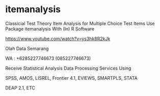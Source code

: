 # itemanalysis
Classicial Test Theory Item Analysis for Multiple Choice Test Items Use Package itemanalysis With (In) R Software

https://www.youtube.com/watch?v=ys3hk8R2kJk

Olah Data Semarang

WA : +6285227746673 (085227746673)

Receive Statistical Analysis Data Processing Services Using

SPSS, AMOS, LISREL, Frontier 4.1, EVIEWS, SMARTPLS, STATA

DEAP 2.1, ETC
